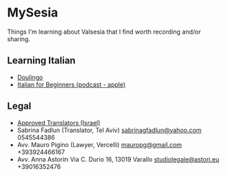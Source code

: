 # MySesia
Things I'm learning about Valsesia that I find worth recording and/or sharing.

## Learning Italian
- [Doulingo](https://www.duolingo.com/learn)
- [Italian for Beginners (podcast - apple)](https://podcasts.apple.com/gb/podcast/italian-for-beginners/id986153424)

## Legal
- [Approved Translators (Israel)](https://www.ciaoitaly.co.il/students-in-italy/info/list-translators-italian-embassy/)
- Sabrina Fadlun (Translator, Tel Aviv) sabrinagfadlun@yahoo.com 0545544386
- Avv. Mauro Pigino (Lawyer, Vercelli) mauropg@gmail.com +393924466167
- Avv. Anna Astoriת Via C. Durio 16, 13019 Varallo studiolegale@astori.eu +39016352476






